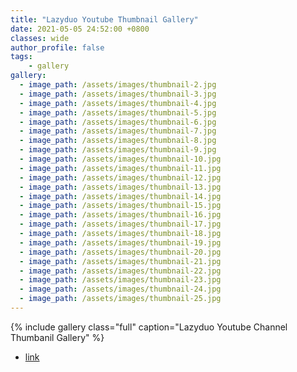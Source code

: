 ```yaml
---
title: "Lazyduo Youtube Thumbnail Gallery"
date: 2021-05-05 24:52:00 +0800
classes: wide
author_profile: false
tags:
    - gallery
gallery:
  - image_path: /assets/images/thumbnail-2.jpg
  - image_path: /assets/images/thumbnail-3.jpg
  - image_path: /assets/images/thumbnail-4.jpg
  - image_path: /assets/images/thumbnail-5.jpg
  - image_path: /assets/images/thumbnail-6.jpg
  - image_path: /assets/images/thumbnail-7.jpg
  - image_path: /assets/images/thumbnail-8.jpg
  - image_path: /assets/images/thumbnail-9.jpg
  - image_path: /assets/images/thumbnail-10.jpg
  - image_path: /assets/images/thumbnail-11.jpg
  - image_path: /assets/images/thumbnail-12.jpg
  - image_path: /assets/images/thumbnail-13.jpg
  - image_path: /assets/images/thumbnail-14.jpg
  - image_path: /assets/images/thumbnail-15.jpg
  - image_path: /assets/images/thumbnail-16.jpg
  - image_path: /assets/images/thumbnail-17.jpg
  - image_path: /assets/images/thumbnail-18.jpg
  - image_path: /assets/images/thumbnail-19.jpg
  - image_path: /assets/images/thumbnail-20.jpg
  - image_path: /assets/images/thumbnail-21.jpg
  - image_path: /assets/images/thumbnail-22.jpg
  - image_path: /assets/images/thumbnail-23.jpg
  - image_path: /assets/images/thumbnail-24.jpg
  - image_path: /assets/images/thumbnail-25.jpg
---
```


{% include gallery class="full" caption="Lazyduo Youtube Channel Thumbanil Gallery" %}

- [link](https://www.youtube.com/channel/UC7rDtbNgtzHEV6Qos1w0ZKw)